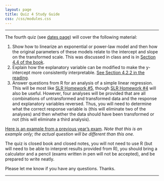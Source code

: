 ```yaml
---
layout: page
title: Quiz 4 Study Guide
css: /css/modules.css
---
```


----

The fourth quiz (see [dates page](../Dates-Current)) will cover the following material:

1. Show how to linearize an exponential or power-law model and then how the original parameters of these models relate to the intercept and slope on the transformed scale. This was discussed in class and is in [Section 4.4 of the book](http://derekogle.com/NCMTH207/book/Simple%20Linear%20Regression.pdf).
1. Explain how the explanatory variable can be modified to make the y-intercept more consistently interpretable. [See Section 4.2.2 in the reading](http://derekogle.com/NCMTH207/book/Simple%20Linear%20Regression.pdf).
1. Answer questions from R for an analysis of a simple linear regression. This will be most like [SLR Homework #5](../../modules/SLRegression/HW5), though [SLR Homework #4](../../modules/SLRegression/HW4) will also be useful. However, four analyses will be provided that are all combinations of untransformed and transformed data and the response and explanatory variables reversed. Thus, you will need to determine what the correct response variable is (this will eliminate two of the analyses) and then whether the data should have been transformed or not (this will eliminate a third analysis).

[Here is an example from a previous year’s exam](Q4_Example.pdf). *Note that this is an example only; the actual question will be different than this one.*

The quiz is closed book and closed notes, you will not need to use R (but will need to be able to interpret results provided from R), you should bring a calculator and a pencil (exams written in pen will not be accepted), and be prepared to write neatly.

Please let me know if you have any questions. Thanks.

----
